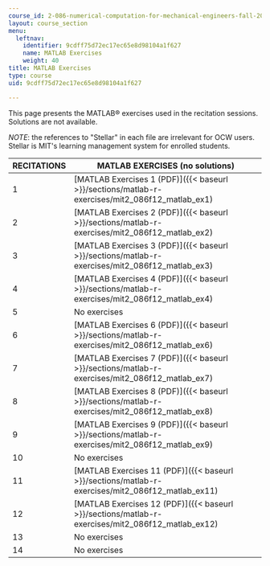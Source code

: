 ```yaml
---
course_id: 2-086-numerical-computation-for-mechanical-engineers-fall-2012
layout: course_section
menu:
  leftnav:
    identifier: 9cdff75d72ec17ec65e8d98104a1f627
    name: MATLAB Exercises
    weight: 40
title: MATLAB Exercises
type: course
uid: 9cdff75d72ec17ec65e8d98104a1f627

---
```


This page presents the MATLAB® exercises used in the recitation sessions. Solutions are not available.

_NOTE_: the references to "Stellar" in each file are irrelevant for OCW users. Stellar is MIT's learning management system for enrolled students.

| RECITATIONS | MATLAB EXERCISES (no solutions) |
| --- | --- |
| 1 | [MATLAB Exercises 1 (PDF)]({{< baseurl >}}/sections/matlab-r-exercises/mit2_086f12_matlab_ex1) |
| 2 | [MATLAB Exercises 2 (PDF)]({{< baseurl >}}/sections/matlab-r-exercises/mit2_086f12_matlab_ex2) |
| 3 | [MATLAB Exercises 3 (PDF)]({{< baseurl >}}/sections/matlab-r-exercises/mit2_086f12_matlab_ex3) |
| 4 | [MATLAB Exercises 4 (PDF)]({{< baseurl >}}/sections/matlab-r-exercises/mit2_086f12_matlab_ex4) |
| 5 | No exercises |
| 6 | [MATLAB Exercises 6 (PDF)]({{< baseurl >}}/sections/matlab-r-exercises/mit2_086f12_matlab_ex6) |
| 7 | [MATLAB Exercises 7 (PDF)]({{< baseurl >}}/sections/matlab-r-exercises/mit2_086f12_matlab_ex7) |
| 8 | [MATLAB Exercises 8 (PDF)]({{< baseurl >}}/sections/matlab-r-exercises/mit2_086f12_matlab_ex8) |
| 9 | [MATLAB Exercises 9 (PDF)]({{< baseurl >}}/sections/matlab-r-exercises/mit2_086f12_matlab_ex9) |
| 10 | No exercises |
| 11 | [MATLAB Exercises 11 (PDF)]({{< baseurl >}}/sections/matlab-r-exercises/mit2_086f12_matlab_ex11) |
| 12 | [MATLAB Exercises 12 (PDF)]({{< baseurl >}}/sections/matlab-r-exercises/mit2_086f12_matlab_ex12) |
| 13 | No exercises |
| 14 | No exercises